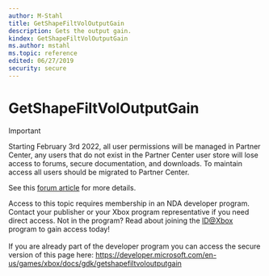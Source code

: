 ```yaml
---
author: M-Stahl
title: GetShapeFiltVolOutputGain
description: Gets the output gain.
kindex: GetShapeFiltVolOutputGain
ms.author: mstahl
ms.topic: reference
edited: 06/27/2019
security: secure
---
```


# GetShapeFiltVolOutputGain
> [!IMPORTANT]
> Starting February 3rd 2022, all user permissions will be managed in Partner Center, any users that do not exist in the Partner Center user store will lose access to forums, secure documentation, and downloads. To maintain access all users should be migrated to Partner Center. <p></p>See this <a href="https://forums.xboxlive.com/articles/132187/breaking-change-user-access-for-forums-secure-docu.html">forum article</a> for more details.  

 Access to this topic requires membership in an NDA developer program. Contact your publisher or your Xbox program representative if you need direct access. Not in the program? Read about joining the <a href="https://www.xbox.com/Developers/id">ID@Xbox</a> program to gain access today!  <br/><br/>If you are already part of the developer program you can access the secure version of this page here: <a target="_blank" href="https://developer.microsoft.com/en-us/games/xbox/docs/gdk/getshapefiltvoloutputgain">https://developer.microsoft.com/en-us/games/xbox/docs/gdk/getshapefiltvoloutputgain</a>